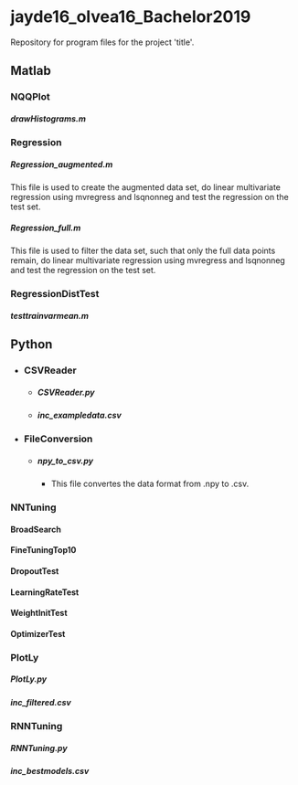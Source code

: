 # jayde16_olvea16_Bachelor2019
Repository for program files for the project 'title'.

## Matlab
### NQQPlot
##### drawHistograms.m

### Regression
##### Regression_augmented.m
This file is used to create the augmented data set, do linear multivariate regression using mvregress and lsqnonneg and test the regression on the test set.
##### Regression_full.m
This file is used to filter the data set, such that only the full data points remain, do linear multivariate regression using mvregress and lsqnonneg and test the regression on the test set.

### RegressionDistTest
  ##### testtrainvarmean.m


## Python
- ### CSVReader
  - ##### CSVReader.py
  - ##### inc_exampledata.csv

- ### FileConversion
  - ##### npy_to_csv.py
    - This file convertes the data format from .npy to .csv.

### NNTuning
  #### BroadSearch

#### FineTuningTop10
#### DropoutTest
#### LearningRateTest
#### WeightInitTest
#### OptimizerTest

### PlotLy
##### PlotLy.py
##### inc_filtered.csv

### RNNTuning
##### RNNTuning.py
##### inc_bestmodels.csv

